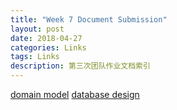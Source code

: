 ```yaml
---
title: "Week 7 Document Submission"
layout: post
date: 2018-04-27
categories: Links
tags: Links
description: 第三次团队作业文档索引
---
```


[domain model](https://github.com/Chun-Ge/documents/blob/master/model-docs/domain-model/domain-model.png)
[database design](#)
